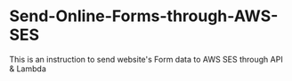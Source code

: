 # Send-Online-Forms-through-AWS-SES
This is an instruction to send website's Form data to AWS SES through API &amp; Lambda
